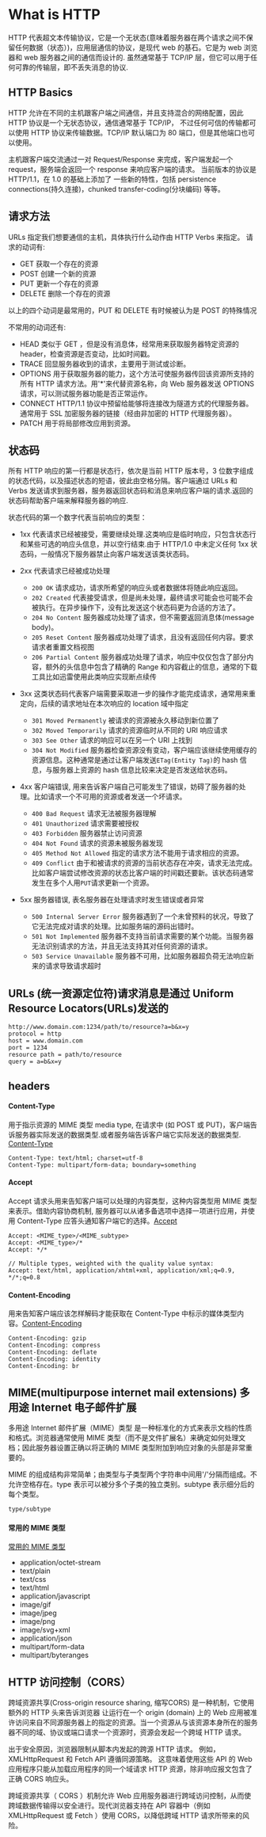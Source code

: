 # What is HTTP

HTTP 代表超文本传输协议，它是一个无状态(意味着服务器在两个请求之间不保留任何数据（状态）)，应用层通信的协议，是现代 web 的基石。它是为 web 浏览器和 web 服务器之间的通信而设计的. 虽然通常基于 TCP/IP 层，但它可以用于任何可靠的传输层，即不丢失消息的协议.

## HTTP Basics

HTTP 允许在不同的主机跟客户端之间通信，并且支持混合的网络配置，因此 HTTP 协议是一个无状态协议，通信通常基于 TCP/IP，
不过任何可信的传输都可以使用 HTTP 协议来传输数据。TCP/IP 默认端口为 80 端口，但是其他端口也可以使用。

主机跟客户端交流通过一对 Request/Response 来完成，客户端发起一个 request，服务端会返回一个 response 来响应客户端的请求。
当前版本的协议是 HTTP/1.1，在 1.0 的基础上添加了 一些新的特性，包括 persistence connections(持久连接)，chunked transfer-coding(分块编码)
等等。

## 请求方法

URLs 指定我们想要通信的主机，具体执行什么动作由 HTTP Verbs 来指定。
请求的动词有:

- GET 获取一个存在的资源
- POST 创建一个新的资源
- PUT 更新一个存在的资源
- DELETE 删除一个存在的资源

以上的四个动词是最常用的，PUT 和 DELETE 有时候被认为是 POST 的特殊情况

不常用的动词还有:

- HEAD 类似于 GET ，但是没有消息体，经常用来获取服务器特定资源的 header，检查资源是否变动，比如时间戳。
- TRACE 回显服务器收到的请求，主要用于测试或诊断。
- OPTIONS 用于获取服务器的能力，这个方法可使服务器传回该资源所支持的所有 HTTP 请求方法。用'\*'来代替资源名称，向 Web 服务器发送 OPTIONS 请求，可以测试服务器功能是否正常运作。
- CONNECT HTTP/1.1 协议中预留给能够将连接改为隧道方式的代理服务器。通常用于 SSL 加密服务器的链接（经由非加密的 HTTP 代理服务器）。
- PATCH 用于将局部修改应用到资源。

## 状态码

所有 HTTP 响应的第一行都是状态行，依次是当前 HTTP 版本号，3 位数字组成的状态代码，以及描述状态的短语，彼此由空格分隔。客户端通过 URLs 和 Verbs 发送请求到服务器，服务器返回状态码和消息来响应客户端的请求.返回的状态码帮助客户端来解释服务器的响应.

状态代码的第一个数字代表当前响应的类型：

- 1xx 代表请求已经被接受，需要继续处理.这类响应是临时响应，只包含状态行和某些可选的响应头信息，并以空行结束.由于 HTTP/1.0 中未定义任何 1xx 状态码，一般情况下服务器禁止向客户端发送该类状态码。
- 2xx 代表请求已经被成功处理
  - `200 OK` 请求成功，请求所希望的响应头或者数据体将随此响应返回。
  - `202 Created` 代表接受请求，但是尚未处理，最终请求可能会也可能不会被执行。在异步操作下，没有比发送这个状态码更为合适的方法了。
  - `204 No Content` 服务器成功处理了请求，但不需要返回消息体(message body)。
  - `205 Reset Content` 服务器成功处理了请求，且没有返回任何内容。要求请求者重置文档视图
  - `206 Partial Content` 服务器成功处理了请求，响应中仅仅包含了部分内容，额外的头信息中包含了精确的 Range 和内容截止的信息，通常的下载工具比如迅雷使用此类响应实现断点续传
- 3xx 这类状态码代表客户端需要采取进一步的操作才能完成请求，通常用来重定向，后续的请求地址在本次响应的 location 域中指定
  - `301 Moved Permanently` 被请求的资源被永久移动到新位置了
  - `302 Moved Temporarily` 请求的资源临时从不同的 URI 响应请求
  - `303 See Other` 请求的响应可以在另一个 URI 上找到
  - `304 Not Modified` 服务器检查资源没有变动，客户端应该继续使用缓存的资源信息。这种通常是通过让客户端发送`ETag(Entity Tag)`的 hash 信息，与服务器上资源的 hash 信息比较来决定是否发送给状态码。
- 4xx 客户端错误, 用来告诉客户端自己可能发生了错误，妨碍了服务器的处理。比如请求一个不可用的资源或者发送一个坏请求。
  - `400 Bad Request` 请求无法被服务器理解
  - `401 Unauthorized` 请求需要被授权
  - `403 Forbidden` 服务器禁止访问资源
  - `404 Not Found` 请求的资源未被服务器发现
  - `405 Method Not Allowed` 指定的请求方法不能用于请求相应的资源。
  - `409 Conflict` 由于和被请求的资源的当前状态存在冲突，请求无法完成。比如客户端尝试修改资源的状态比客户端的时间戳还要新。该状态码通常发生在多个人用`PUT`请求更新一个资源。
- 5xx 服务器错误, 表名服务器在处理请求时发生错误或者异常

  - `500 Internal Server Error` 服务器遇到了一个未曾预料的状况，导致了它无法完成对请求的处理。比如服务端的源码出错时。
  - `501 Not Implemented` 服务器不支持当前请求需要的某个功能。当服务器无法识别请求的方法，并且无法支持其对任何资源的请求。
  - `503 Service Unavailable` 服务器不可用，比如服务器超负荷无法响应新来的请求导致请求超时

## URLs (统一资源定位符)请求消息是通过 Uniform Resource Locators(URLs)发送的

```
http://www.domain.com:1234/path/to/resource?a=b&x=y
protocol = http
host = www.domain.com
port = 1234
resource path = path/to/resource
query = a=b&x=y
```

## headers

#### Content-Type

用于指示资源的 MIME 类型 media type, 在请求中 (如 POST 或 PUT)，客户端告诉服务器实际发送的数据类型.或者服务端告诉客户端它实际发送的数据类型. [Content-Type](https://developer.mozilla.org/en-US/docs/Web/HTTP/Headers/Content-Type)

```
Content-Type: text/html; charset=utf-8
Content-Type: multipart/form-data; boundary=something
```

#### Accept

Accept 请求头用来告知客户端可以处理的内容类型，这种内容类型用 MIME 类型来表示。借助内容协商机制, 服务器可以从诸多备选项中选择一项进行应用，并使用 Content-Type 应答头通知客户端它的选择。[Accept](https://developer.mozilla.org/zh-CN/docs/Web/HTTP/Content_negotiation#Accept_%E9%A6%96%E9%83%A8)

```
Accept: <MIME_type>/<MIME_subtype>
Accept: <MIME_type>/*
Accept: */*

// Multiple types, weighted with the quality value syntax:
Accept: text/html, application/xhtml+xml, application/xml;q=0.9, */*;q=0.8
```

#### Content-Encoding

用来告知客户端应该怎样解码才能获取在 Content-Type 中标示的媒体类型内容。[Content-Encoding](https://developer.mozilla.org/zh-CN/docs/Web/HTTP/Headers/Content-Encoding)

```
Content-Encoding: gzip
Content-Encoding: compress
Content-Encoding: deflate
Content-Encoding: identity
Content-Encoding: br
```

## MIME(multipurpose internet mail extensions) 多用途 Internet 电子邮件扩展

多用途 Internet 邮件扩展（MIME）类型 是一种标准化的方式来表示文档的性质和格式。浏览器通常使用 MIME 类型（而不是文件扩展名）来确定如何处理文档；因此服务器设置正确以将正确的 MIME 类型附加到响应对象的头部是非常重要的。

MIME 的组成结构非常简单；由类型与子类型两个字符串中间用'/'分隔而组成。不允许空格存在。type 表示可以被分多个子类的独立类别。subtype 表示细分后的每个类型。

```
type/subtype
```

#### 常用的 MIME 类型

[常用的 MIME 类型](https://developer.mozilla.org/zh-CN/docs/Web/HTTP/Basics_of_HTTP/MIME_types#%E9%87%8D%E8%A6%81%E7%9A%84MIME%E7%B1%BB%E5%9E%8B)

- application/octet-stream
- text/plain
- text/css
- text/html
- application/javascript
- image/gif
- image/jpeg
- image/png
- image/svg+xml
- application/json
- multipart/form-data
- multipart/byteranges

## HTTP 访问控制（CORS）

跨域资源共享(Cross-origin resource sharing, 缩写CORS) 是一种机制，它使用额外的 HTTP 头来告诉浏览器 让运行在一个 origin (domain) 上的 Web 应用被准许访问来自不同源服务器上的指定的资源。当一个资源从与该资源本身所在的服务器不同的域、协议或端口请求一个资源时，资源会发起一个跨域 HTTP 请求。

出于安全原因，浏览器限制从脚本内发起的跨源 HTTP 请求。 例如，XMLHttpRequest 和 Fetch API 遵循同源策略。 这意味着使用这些 API 的 Web 应用程序只能从加载应用程序的同一个域请求 HTTP 资源，除非响应报文包含了正确 CORS 响应头。

跨域资源共享（ CORS ）机制允许 Web 应用服务器进行跨域访问控制，从而使跨域数据传输得以安全进行。现代浏览器支持在 API 容器中（例如 XMLHttpRequest 或 Fetch ）使用 CORS，以降低跨域 HTTP 请求所带来的风险。
